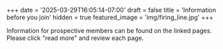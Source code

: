 +++
date = '2025-03-29T16:05:14-07:00'
draft = false
title = 'Information before you join'
hidden = true
featured_image = 'img/firing_line.jpg'
+++

Information for prospective members can be found on the linked pages. Please click "read more" and review each page.